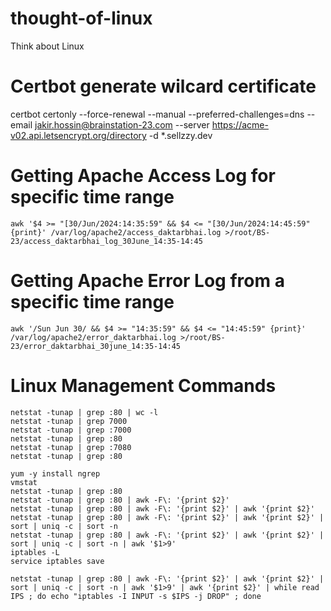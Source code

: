 # thought-of-linux
Think about Linux
# Certbot generate wilcard certificate
certbot certonly --force-renewal --manual --preferred-challenges=dns --email jakir.hossin@brainstation-23.com --server https://acme-v02.api.letsencrypt.org/directory -d *.sellzzy.dev
# Getting Apache Access Log for specific time range 
    awk '$4 >= "[30/Jun/2024:14:35:59" && $4 <= "[30/Jun/2024:14:45:59" {print}' /var/log/apache2/access_daktarbhai.log >/root/BS-23/access_daktarbhai_log_30June_14:35-14:45
# Getting Apache Error Log from a specific time range
    awk '/Sun Jun 30/ && $4 >= "14:35:59" && $4 <= "14:45:59" {print}' /var/log/apache2/error_daktarbhai.log >/root/BS-23/error_daktarbhai_30june_14:35-14:45
# Linux Management Commands
    netstat -tunap | grep :80 | wc -l
    netstat -tunap | grep 7000
    netstat -tunap | grep :7000
    netstat -tunap | grep :80
    netstat -tunap | grep :7080
    netstat -tunap | grep :80
    
    yum -y install ngrep
    vmstat
    netstat -tunap | grep :80
    netstat -tunap | grep :80 | awk -F\: '{print $2}'
    netstat -tunap | grep :80 | awk -F\: '{print $2}' | awk '{print $2}'
    netstat -tunap | grep :80 | awk -F\: '{print $2}' | awk '{print $2}' | sort | uniq -c | sort -n
    netstat -tunap | grep :80 | awk -F\: '{print $2}' | awk '{print $2}' | sort | uniq -c | sort -n | awk '$1>9'
    iptables -L
    service iptables save
    
    netstat -tunap | grep :80 | awk -F\: '{print $2}' | awk '{print $2}' | sort | uniq -c | sort -n | awk '$1>9' | awk '{print $2}' | while read IPS ; do echo "iptables -I INPUT -s $IPS -j DROP" ; done
